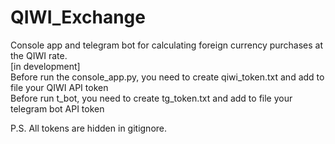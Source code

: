 # QIWI_Exchange
Console app and telegram bot for calculating foreign currency purchases at the QIWI rate.  
[in development]  
Before run the console_app.py, you need to create qiwi_token.txt and add to file your QIWI API token  
Before run t_bot, you need to create tg_token.txt and add to file your telegram bot API token  
  
P.S. All tokens are hidden in gitignore.